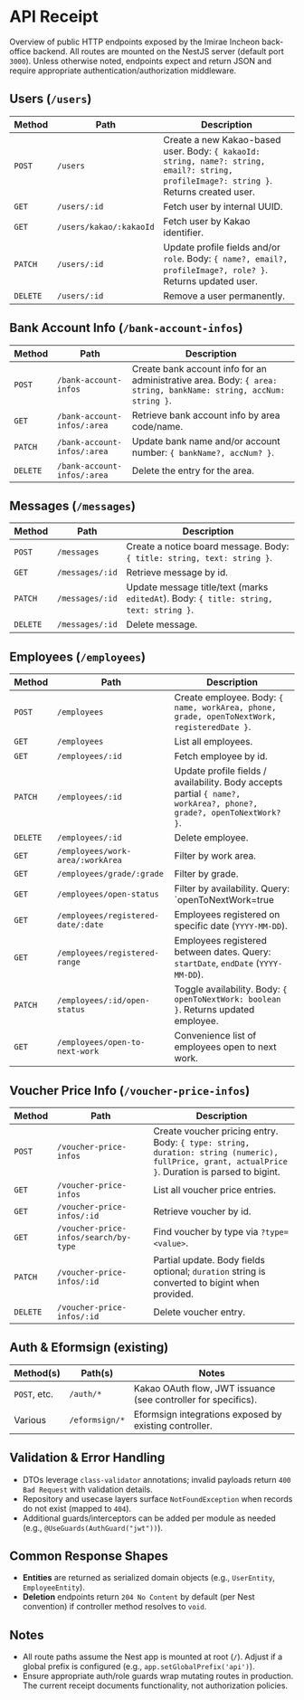 # API Receipt

Overview of public HTTP endpoints exposed by the Imirae Incheon back-office backend. All routes are mounted on the NestJS server (default port `3000`). Unless otherwise noted, endpoints expect and return JSON and require appropriate authentication/authorization middleware.

## Users (`/users`)

| Method | Path | Description |
| ------ | ---- | ----------- |
| `POST` | `/users` | Create a new Kakao-based user. Body: `{ kakaoId: string, name?: string, email?: string, profileImage?: string }`. Returns created user. |
| `GET` | `/users/:id` | Fetch user by internal UUID. |
| `GET` | `/users/kakao/:kakaoId` | Fetch user by Kakao identifier. |
| `PATCH` | `/users/:id` | Update profile fields and/or `role`. Body: `{ name?, email?, profileImage?, role? }`. Returns updated user. |
| `DELETE` | `/users/:id` | Remove a user permanently. |

## Bank Account Info (`/bank-account-infos`)

| Method | Path | Description |
| ------ | ---- | ----------- |
| `POST` | `/bank-account-infos` | Create bank account info for an administrative area. Body: `{ area: string, bankName: string, accNum: string }`. |
| `GET` | `/bank-account-infos/:area` | Retrieve bank account info by area code/name. |
| `PATCH` | `/bank-account-infos/:area` | Update bank name and/or account number: `{ bankName?, accNum? }`. |
| `DELETE` | `/bank-account-infos/:area` | Delete the entry for the area. |

## Messages (`/messages`)

| Method | Path | Description |
| ------ | ---- | ----------- |
| `POST` | `/messages` | Create a notice board message. Body: `{ title: string, text: string }`. |
| `GET` | `/messages/:id` | Retrieve message by id. |
| `PATCH` | `/messages/:id` | Update message title/text (marks `editedAt`). Body: `{ title: string, text: string }`. |
| `DELETE` | `/messages/:id` | Delete message. |

## Employees (`/employees`)

| Method | Path | Description |
| ------ | ---- | ----------- |
| `POST` | `/employees` | Create employee. Body: `{ name, workArea, phone, grade, openToNextWork, registeredDate }`. |
| `GET` | `/employees` | List all employees. |
| `GET` | `/employees/:id` | Fetch employee by id. |
| `PATCH` | `/employees/:id` | Update profile fields / availability. Body accepts partial `{ name?, workArea?, phone?, grade?, openToNextWork? }`. |
| `DELETE` | `/employees/:id` | Delete employee. |
| `GET` | `/employees/work-area/:workArea` | Filter by work area. |
| `GET` | `/employees/grade/:grade` | Filter by grade. |
| `GET` | `/employees/open-status` | Filter by availability. Query: `openToNextWork=true|false` (default `true`). |
| `GET` | `/employees/registered-date/:date` | Employees registered on specific date (`YYYY-MM-DD`). |
| `GET` | `/employees/registered-range` | Employees registered between dates. Query: `startDate`, `endDate` (`YYYY-MM-DD`). |
| `PATCH` | `/employees/:id/open-status` | Toggle availability. Body: `{ openToNextWork: boolean }`. Returns updated employee. |
| `GET` | `/employees/open-to-next-work` | Convenience list of employees open to next work. |

## Voucher Price Info (`/voucher-price-infos`)

| Method | Path | Description |
| ------ | ---- | ----------- |
| `POST` | `/voucher-price-infos` | Create voucher pricing entry. Body: `{ type: string, duration: string (numeric), fullPrice, grant, actualPrice }`. Duration is parsed to bigint. |
| `GET` | `/voucher-price-infos` | List all voucher price entries. |
| `GET` | `/voucher-price-infos/:id` | Retrieve voucher by id. |
| `GET` | `/voucher-price-infos/search/by-type` | Find voucher by type via `?type=<value>`. |
| `PATCH` | `/voucher-price-infos/:id` | Partial update. Body fields optional; `duration` string is converted to bigint when provided. |
| `DELETE` | `/voucher-price-infos/:id` | Delete voucher entry. |

## Auth & Eformsign (existing)

| Method(s) | Path(s) | Notes |
| --------- | ------- | ----- |
| `POST`, etc. | `/auth/*` | Kakao OAuth flow, JWT issuance (see controller for specifics). |
| Various | `/eformsign/*` | Eformsign integrations exposed by existing controller. |

## Validation & Error Handling

- DTOs leverage `class-validator` annotations; invalid payloads return `400 Bad Request` with validation details.
- Repository and usecase layers surface `NotFoundException` when records do not exist (mapped to `404`).
- Additional guards/interceptors can be added per module as needed (e.g., `@UseGuards(AuthGuard("jwt"))`).

## Common Response Shapes

- **Entities** are returned as serialized domain objects (e.g., `UserEntity`, `EmployeeEntity`).
- **Deletion** endpoints return `204 No Content` by default (per Nest convention) if controller method resolves to `void`.

## Notes

- All route paths assume the Nest app is mounted at root (`/`). Adjust if a global prefix is configured (e.g., `app.setGlobalPrefix('api')`).
- Ensure appropriate auth/role guards wrap mutating routes in production. The current receipt documents functionality, not authorization policies.

